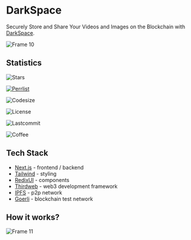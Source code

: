 # DarkSpace

Securely Store and Share Your Videos and Images on the Blockchain with [DarkSpace](https://darkspace.vercel.app/).

![Frame 10](https://user-images.githubusercontent.com/53792139/218177195-9e8948d2-a745-443c-b0a9-61a4497c3a88.png)

## Statistics

![Stars](https://img.shields.io/github/stars/darkrove/darkspace?logo=dbt&color=%239988B6&style=for-the-badge&logoColor=white)

[![Perrlist](https://img.shields.io/badge/PEERLIST-SAJJAD-orange?logo=scribd&logoColor=white&style=for-the-badge)](https://peerlist.io/sajjad)

![Codesize](https://img.shields.io/github/languages/code-size/darkrove/darkspace?logo=nextdotjs&logoColor=white&style=for-the-badge)

![License](https://img.shields.io/github/license/darkrove/darkspace?style=for-the-badge&logo=cmake&logoColor=white)

![Lastcommit](https://img.shields.io/github/last-commit/darkrove/darkspace?color=%23F213A4&style=for-the-badge&logo=quicktime&logoColot=white)

![Coffee](https://img.shields.io/badge/BUY%20ME%20A%20COFEE-BUY-%2357bcad?logo=buymeacoffee&logoColor=white&style=for-the-badge)

## Tech Stack

- [Next.js](https://nextjs.org/) - frontend / backend
- [Tailwind](https://tailwindcss.com/) - styling
- [RedixUI](https://www.radix-ui.com/) - components
- [Thirdweb](https://thirdweb.com/) - web3 development framework
- [IPFS](https://ipfs.io/) - p2p network
- [Goerli](https://goerli.etherscan.io/) - blockchain test network

## How it works?

![Frame 11](https://user-images.githubusercontent.com/53792139/218177211-cc70d8d2-a80c-423e-9b95-8af95e1f65c7.png)
